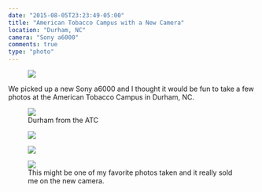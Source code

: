 ```yaml
---
date: "2015-08-05T23:23:49-05:00"
title: "American Tobacco Campus with a New Camera"
location: "Durham, NC"
camera: "Sony a6000"
comments: true
type: "photo"
---
```


<figure>
  <img src="https://photos.jnjosh.com/summer-atc2015/radio.jpg" />
</figure>

<!--more-->

We picked up a new Sony a6000 and I thought it would be fun to take a few photos at the American Tobacco Campus in Durham, NC.

<figure>
  <img src="https://photos.jnjosh.com/summer-atc2015/water-tower-durham.jpg" />
  <figcaption>Durham from the ATC</figcaption>
</figure>

<figure>
  <img src="https://photos.jnjosh.com/summer-atc2015/water.jpg" />
</figure>

<figure>
  <img src="https://photos.jnjosh.com/summer-atc2015/x-marks-the-spot.jpg" />
</figure>

<figure>
  <img src="https://photos.jnjosh.com/summer-atc2015/water-tower.jpg" />
  <figcaption>This might be one of my favorite photos taken and it really sold me on the new camera.</figcaption>
</figure>
